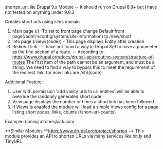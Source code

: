 shorten_url_lite
Drupal 9.x Module -- It should run on Drupal 8.8+ but I have not tested on anything under 9.0.3

Creates short urls using sites domain


1. Main page (/) -To set to front page change Default front page(/admin/config/system/site-information) to /new/short 
2. Info page (/view/{code}) -  This page displays Entity after creation
3. Redirect link -- I have not found a way in Drupal 8/9 to have a parameter as the first section of a route. -- According to: https://www.drupal.org/docs/drupal-apis/routing-system/structure-of-routes The first item of the path cannot be an argument, and must be a string. We need to find a way to bypass this to meet the requirement of the redirect link, for now links are /sh/{code}

Additional Feature:
1. User with permission 'add vanity urls to url entities' will be able to override the randomly generated short code
2. View page displays the number of times a short link has been followed.
3. If Views is enabled the module will load a simple Views config for a page listing short codes, links, counts (/short-url-counts)


Example running at chrisjlock.com


**Similar Modules
**https://www.drupal.org/project/shorten --> This module provides an API to shorten URLs via many services like bit.ly and TinyURL


